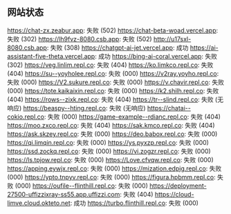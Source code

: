 ## 网站状态
https://chat-zx.zeabur.app: 失败 (502)
https://chat-beta-woad.vercel.app: 失败 (302)
https://lh9fvz-8080.csb.app: 失败 (502)
http://u17sxl-8080.csb.app: 失败 (308)
https://chatgpt-ai-jet.vercel.app: 成功
https://ai-assistant-five-theta.vercel.app: 成功
https://bing-ai-coral.vercel.app: 失败 (302)
https://veg.linlim.repl.co: 失败 (404)
https://ko.limkco.repl.co: 失败 (404)
https://su--yoyholee.repl.co: 失败 (000)
https://v2ray.yoyho.repl.co: 失败 (000)
https://V2.sukure.repl.co: 失败 (000)
https://v.chavir.repl.co: 失败 (000)
https://tote.kaikaixin.repl.co: 失败 (000)
https://k2.shilh.repl.co: 失败 (404)
https://rows--zixk.repl.co: 失败 (404)
https://tr--slind.repl.co: 失败 (无响应)
https://beaspy--hting.repl.co: 失败 (无响应)
https://chatai--cokio.repl.co: 失败 (000)
https://game-example--rdianc.repl.co: 失败 (404)
https://moo.zxco.repl.co: 失败 (404)
https://sak.kmco.repl.co: 失败 (404)
https://ask.skzey.repl.co: 失败 (000)
https://deo.babox.repl.co: 失败 (000)
https://qi.limqin.repl.co: 失败 (000)
https://ys.pyxzp.repl.co: 失败 (000)
https://ssd.zockq.repl.co: 失败 (000)
https://vi.zogzr.repl.co: 失败 (000)
https://ls.tpjow.repl.co: 失败 (000)
https://Love.cfvqw.repl.co: 失败 (000)
https://apping.eywjx.repl.co: 失败 (000)
https://mization.edpjg.repl.co: 失败 (000)
https://ypto.tnpyv.repl.co: 失败 (000)
https://figura.hpbmm.repl.co: 失败 (000)
https://oufile--flinthill.repl.co: 失败 (000)
https://deployment-27500-uffizzixray-ss55.app.uffizzi.com: 失败 (404)
https://cloud-limve.cloud.okteto.net: 成功
https://turbo.flinthill.repl.co: 失败 (000)
